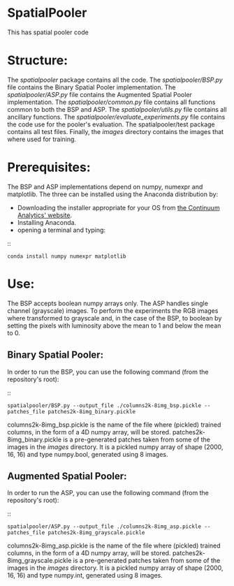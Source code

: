 # SpatialPooler
This has spatial pooler code

# Structure:

The *spatialpooler* package contains all the code.
The *spatialpooler/BSP.py* file contains the Binary Spatial Pooler implementation.
The *spatialpooler/ASP.py* file contains the Augmented Spatial Pooler implementation.
The *spatialpooler/common.py* file contains all functions common to both the BSP and ASP.
The *spatialpooler/utils.py* file contains all ancillary functions.
The *spatialpooler/evaluate_experiments.py* file contains the code use for the pooler's evaluation.
The spatialpooler/test package contains all test files.
Finally, the *images* directory contains the images that where used for training.

# Prerequisites:

The BSP and ASP implementations depend on numpy, numexpr and matplotlib.
The three can be installed using the Anaconda distribution by:

* Downloading the installer appropriate for your OS from [the Continuum Analytics' website](https://www.continuum.io/downloads).
* Installing Anaconda.
* opening a terminal and typing:

::

    conda install numpy numexpr matplotlib

# Use:

The BSP accepts boolean numpy arrays only. The ASP handles single channel (grayscale) images.
To perform the experiments the RGB images where transformed to grayscale and, in the case of the BSP, to boolean by setting the pixels with luminosity above the mean to 1 and below the mean to 0.

## Binary Spatial Pooler:

In order to run the BSP, you can use the following command (from the repository's root):

::

    spatialpooler/BSP.py --output_file ./columns2k-8img_bsp.pickle --patches_file patches2k-8img_binary.pickle

columns2k-8img_bsp.pickle is the name of the file where (pickled) trained columns, in the form of a 4D numpy array, will be stored.
patches2k-8img_binary.pickle is a pre-generated patches taken from some of the images in the *images* directory. It is a pickled numpy array of shape (2000, 16, 16) and type numpy.bool, generated using 8 images.

## Augmented Spatial Pooler:

In order to run the ASP, you can use the following command (from the repository's root):

::

    spatialpooler/ASP.py --output_file ./columns2k-8img_asp.pickle --patches_file patches2k-8img_grayscale.pickle


columns2k-8img_asp.pickle is the name of the file where (pickled) trained columns, in the form of a 4D numpy array, will be stored.
patches2k-8img_grayscale.pickle is a pre-generated patches taken from some of the images in the *images* directory. It is a pickled numpy array of shape (2000, 16, 16) and type numpy.int, generated using 8 images.
